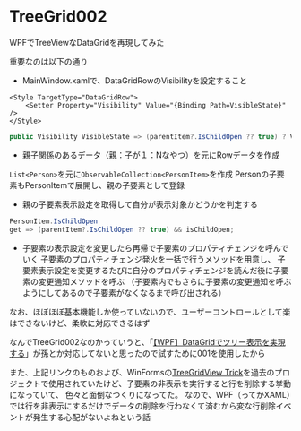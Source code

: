 # TreeGrid002
WPFでTreeViewなDataGridを再現してみた

重要なのは以下の通り
* MainWindow.xamlで、DataGridRowのVisibilityを設定すること

```xaml:XAML
<Style TargetType="DataGridRow">
    <Setter Property="Visibility" Value="{Binding Path=VisibleState}" />
</Style>
```

```c#
public Visibility VisibleState => (parentItem?.IsChildOpen ?? true) ? Visibility.Visible : Visibility.Collapsed;
```


* 親子関係のあるデータ（親：子が１：Nなやつ）を元にRowデータを作成

```List<Person>```を元に```ObservableCollection<PersonItem>```を作成
Personの子要素もPersonItemで展開し、親の子要素として登録

* 親の子要素表示設定を取得して自分が表示対象かどうかを判定する

```c#
PersonItem.IsChildOpen
get => (parentItem?.IsChildOpen ?? true) && isChildOpen;
```

* 子要素の表示設定を変更したら再帰で子要素のプロパティチェンジを呼んでいく
子要素のプロパティチェンジ発火を一括で行うメソッドを用意し、
子要素表示設定を変更するたびに自分のプロパティチェンジを読んだ後に子要素の変更通知メソッドを呼ぶ
（子要素内でもさらに子要素の変更通知を呼ぶようにしてあるので子要素がなくなるまで呼び出される）

なお、ほぼほぼ基本機能しか使っていないので、ユーザーコントロールとして楽はできないけど、柔軟に対応できるはず

なんでTreeGrid002なのかっていうと、「[【WPF】DataGridでツリー表示を実現する](https://qiita.com/Nanao777/items/62c5a30ac312dde1e824)」が孫とか対応してないと思ったので試すために001を使用したから

また、上記リンクのものおよび、WinFormsの[TreeGridView Trick](https://www.codeproject.com/Tips/520388/TreeGridView-Trick)を過去のプロジェクトで使用されていたけど、子要素の非表示を実行すると行を削除する挙動になっていて、
色々と面倒なつくりになってた。
なので、WPF（ってかXAML）では行を非表示にするだけでデータの削除を行わなくて済むから変な行削除イベントが発生する心配がないよねという話


